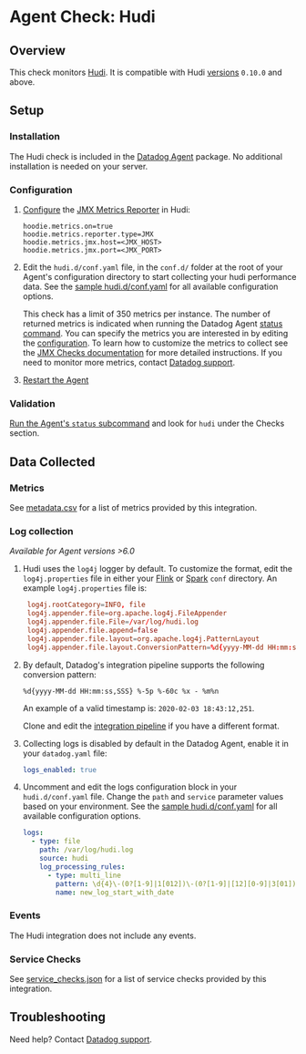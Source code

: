 # Agent Check: Hudi

## Overview

This check monitors [Hudi][1].
It is compatible with Hudi [versions][2] `0.10.0` and above.

## Setup

### Installation

The Hudi check is included in the [Datadog Agent][3] package.
No additional installation is needed on your server.

### Configuration

1. [Configure][4] the [JMX Metrics Reporter][5] in Hudi:

    ```
    hoodie.metrics.on=true
    hoodie.metrics.reporter.type=JMX
    hoodie.metrics.jmx.host=<JMX_HOST>
    hoodie.metrics.jmx.port=<JMX_PORT>
    ```


2. Edit the `hudi.d/conf.yaml` file, in the `conf.d/` folder at the root of your
   Agent's configuration directory to start collecting your hudi performance data.
   See the [sample hudi.d/conf.yaml][6] for all available configuration options.

   This check has a limit of 350 metrics per instance. The number of returned metrics is indicated when running the Datadog Agent [status command][7].
   You can specify the metrics you are interested in by editing the [configuration][6].
   To learn how to customize the metrics to collect see the [JMX Checks documentation][8] for more detailed instructions.
   If you need to monitor more metrics, contact [Datadog support][9].

3. [Restart the Agent][10]


### Validation

[Run the Agent's `status` subcommand][11] and look for `hudi` under the Checks section.

## Data Collected

### Metrics

See [metadata.csv][12] for a list of metrics provided by this integration.


### Log collection

_Available for Agent versions >6.0_

1. Hudi uses the `log4j` logger by default. To customize the format, edit the `log4j.properties` file in either your [Flink][13] or [Spark][14] `conf` directory. An example `log4j.properties` file is:

   ```conf
    log4j.rootCategory=INFO, file
    log4j.appender.file=org.apache.log4j.FileAppender
    log4j.appender.file.File=/var/log/hudi.log
    log4j.appender.file.append=false
    log4j.appender.file.layout=org.apache.log4j.PatternLayout
    log4j.appender.file.layout.ConversionPattern=%d{yyyy-MM-dd HH:mm:ss,SSS} %-5p %-60c %x - %m%n
   ```

2. By default, Datadog's integration pipeline supports the following conversion pattern:

    ```text
    %d{yyyy-MM-dd HH:mm:ss,SSS} %-5p %-60c %x - %m%n
    ```

     An example of a valid timestamp is: `2020-02-03 18:43:12,251`.

     Clone and edit the [integration pipeline][15] if you have a different format.

3. Collecting logs is disabled by default in the Datadog Agent, enable it in your `datadog.yaml` file:

   ```yaml
   logs_enabled: true
   ```

4. Uncomment and edit the logs configuration block in your `hudi.d/conf.yaml` file. Change the `path` and `service` parameter values based on your environment. See the [sample hudi.d/conf.yaml][6] for all available configuration options.

   ```yaml
   logs:
     - type: file
       path: /var/log/hudi.log
       source: hudi
       log_processing_rules:
         - type: multi_line
           pattern: \d{4}\-(0?[1-9]|1[012])\-(0?[1-9]|[12][0-9]|3[01])
           name: new_log_start_with_date
   ```
### Events

The Hudi integration does not include any events.

### Service Checks

See [service_checks.json][7] for a list of service checks provided by this integration.

## Troubleshooting

Need help? Contact [Datadog support][9].


[1]: https://hudi.apache.org/
[2]: https://github.com/apache/hudi/releases
[3]: https://app.khulnasoft.com/account/settings/agent/latest
[4]: https://hudi.apache.org/docs/configurations#Metrics-Configurations
[5]: https://hudi.apache.org/docs/metrics/#jmxmetricsreporter
[6]: https://github.com/KhulnaSoft/integrations-core/blob/master/hudi/khulnasoft_checks/hudi/data/conf.yaml.example
[7]: https://github.com/KhulnaSoft/integrations-core/blob/master/hudi/assets/service_checks.json
[8]: https://docs.khulnasoft.com/integrations/java/
[9]: https://docs.khulnasoft.com/help/
[10]: https://docs.khulnasoft.com/agent/guide/agent-commands/#start-stop-and-restart-the-agent
[11]: https://docs.khulnasoft.com/agent/guide/agent-commands/#agent-status-and-information
[12]: https://github.com/KhulnaSoft/integrations-core/blob/master/hudi/metadata.csv
[13]: https://github.com/apache/flink/tree/release-1.11.4/flink-dist/src/main/flink-bin/conf
[14]: https://github.com/apache/spark/tree/v3.1.2/conf
[15]: https://docs.khulnasoft.com/logs/processing/#integration-pipelines
